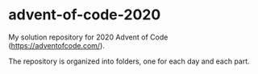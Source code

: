 # advent-of-code-2020
My solution repository for 2020 Advent of Code (https://adventofcode.com/).

The repository is organized into folders, one for each day and each part.
